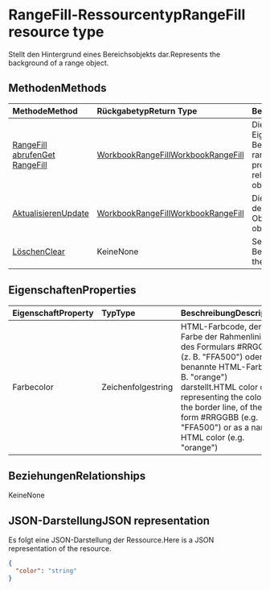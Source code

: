 # <a name="rangefill-resource-type"></a><span data-ttu-id="43bd2-101">RangeFill-Ressourcentyp</span><span class="sxs-lookup"><span data-stu-id="43bd2-101">RangeFill resource type</span></span>

<span data-ttu-id="43bd2-102">Stellt den Hintergrund eines Bereichsobjekts dar.</span><span class="sxs-lookup"><span data-stu-id="43bd2-102">Represents the background of a range object.</span></span>


## <a name="methods"></a><span data-ttu-id="43bd2-103">Methoden</span><span class="sxs-lookup"><span data-stu-id="43bd2-103">Methods</span></span>

| <span data-ttu-id="43bd2-104">Methode</span><span class="sxs-lookup"><span data-stu-id="43bd2-104">Method</span></span>           | <span data-ttu-id="43bd2-105">Rückgabetyp</span><span class="sxs-lookup"><span data-stu-id="43bd2-105">Return Type</span></span>    |<span data-ttu-id="43bd2-106">Beschreibung</span><span class="sxs-lookup"><span data-stu-id="43bd2-106">Description</span></span>|
|:---------------|:--------|:----------|
|[<span data-ttu-id="43bd2-107">RangeFill abrufen</span><span class="sxs-lookup"><span data-stu-id="43bd2-107">Get RangeFill</span></span>](../api/rangefill_get.md) | [<span data-ttu-id="43bd2-108">WorkbookRangeFill</span><span class="sxs-lookup"><span data-stu-id="43bd2-108">WorkbookRangeFill</span></span>](rangefill.md) |<span data-ttu-id="43bd2-109">Dient zum Lesen der Eigenschaften und der Beziehungen des rangeFill-Objekts.</span><span class="sxs-lookup"><span data-stu-id="43bd2-109">Read properties and relationships of rangeFill object.</span></span>|
|[<span data-ttu-id="43bd2-110">Aktualisieren</span><span class="sxs-lookup"><span data-stu-id="43bd2-110">Update</span></span>](../api/rangefill_update.md) | [<span data-ttu-id="43bd2-111">WorkbookRangeFill</span><span class="sxs-lookup"><span data-stu-id="43bd2-111">WorkbookRangeFill</span></span>](rangefill.md)   |<span data-ttu-id="43bd2-112">Dient zum Aktualisieren des RangeFill-Objekts.</span><span class="sxs-lookup"><span data-stu-id="43bd2-112">Update RangeFill object.</span></span> |
|[<span data-ttu-id="43bd2-113">Löschen</span><span class="sxs-lookup"><span data-stu-id="43bd2-113">Clear</span></span>](../api/rangefill_clear.md)|<span data-ttu-id="43bd2-114">Keine</span><span class="sxs-lookup"><span data-stu-id="43bd2-114">None</span></span>|<span data-ttu-id="43bd2-115">Setzt den Hintergrund des Bereichs zurück.</span><span class="sxs-lookup"><span data-stu-id="43bd2-115">Resets the range background.</span></span>|

## <a name="properties"></a><span data-ttu-id="43bd2-116">Eigenschaften</span><span class="sxs-lookup"><span data-stu-id="43bd2-116">Properties</span></span>
| <span data-ttu-id="43bd2-117">Eigenschaft</span><span class="sxs-lookup"><span data-stu-id="43bd2-117">Property</span></span>     | <span data-ttu-id="43bd2-118">Typ</span><span class="sxs-lookup"><span data-stu-id="43bd2-118">Type</span></span>   |<span data-ttu-id="43bd2-119">Beschreibung</span><span class="sxs-lookup"><span data-stu-id="43bd2-119">Description</span></span>|
|:---------------|:--------|:----------|
|<span data-ttu-id="43bd2-120">Farbe</span><span class="sxs-lookup"><span data-stu-id="43bd2-120">color</span></span>|<span data-ttu-id="43bd2-121">Zeichenfolge</span><span class="sxs-lookup"><span data-stu-id="43bd2-121">string</span></span>|<span data-ttu-id="43bd2-122">HTML-Farbcode, der die Farbe der Rahmenlinie, des Formulars #RRGGBB (z. B.  "FFA500") oder als benannte HTML-Farbe (z. B. "orange") darstellt.</span><span class="sxs-lookup"><span data-stu-id="43bd2-122">HTML color code representing the color of the border line, of the form #RRGGBB (e.g. "FFA500") or as a named HTML color (e.g. "orange")</span></span>|

## <a name="relationships"></a><span data-ttu-id="43bd2-123">Beziehungen</span><span class="sxs-lookup"><span data-stu-id="43bd2-123">Relationships</span></span>
<span data-ttu-id="43bd2-124">Keine</span><span class="sxs-lookup"><span data-stu-id="43bd2-124">None</span></span>


## <a name="json-representation"></a><span data-ttu-id="43bd2-125">JSON-Darstellung</span><span class="sxs-lookup"><span data-stu-id="43bd2-125">JSON representation</span></span>

<span data-ttu-id="43bd2-126">Es folgt eine JSON-Darstellung der Ressource.</span><span class="sxs-lookup"><span data-stu-id="43bd2-126">Here is a JSON representation of the resource.</span></span>

<!--{
  "blockType": "resource",
  "optionalProperties": [],
  "baseType": "microsoft.graph.entity",
  "@odata.type": "microsoft.graph.workbookRangeFill"
}-->

```json
{
  "color": "string"
}

```

<!-- uuid: 8fcb5dbc-d5aa-4681-8e31-b001d5168d79
2015-10-25 14:57:30 UTC -->
<!-- {
  "type": "#page.annotation",
  "description": "RangeFill resource",
  "keywords": "",
  "section": "documentation",
  "tocPath": ""
}-->